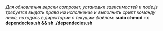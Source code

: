 *Для обновления версии composer, установки зависимостей и node.js требуется выдать права на исполнение и выполнить срипт команду ниже, находясь в директории с текущим файлом:*
**sudo chmod +x dependecies.sh && sh ./dependecies.sh**